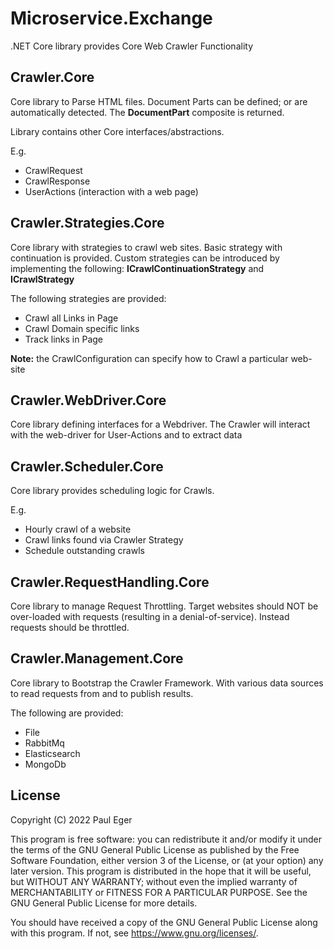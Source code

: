 # Microservice.Exchange 

.NET Core library provides Core Web Crawler Functionality


## Crawler.Core

Core library to Parse HTML files. Document Parts can be defined; or are automatically detected. The **DocumentPart** composite is returned.

Library contains other Core interfaces/abstractions. 

E.g. 
- CrawlRequest
- CrawlResponse
- UserActions (interaction with a web page)


## Crawler.Strategies.Core

Core library with strategies to crawl web sites. Basic strategy with continuation is provided. Custom strategies can be introduced by implementing the following:
**ICrawlContinuationStrategy** and **ICrawlStrategy**

The following strategies are provided:
- Crawl all Links in Page
- Crawl Domain specific links
- Track links in Page


**Note:** the CrawlConfiguration can specify how to Crawl a particular web-site

## Crawler.WebDriver.Core

Core library defining interfaces for a Webdriver. The Crawler will interact with the web-driver for User-Actions and to extract data

## Crawler.Scheduler.Core

Core library provides scheduling logic for Crawls. 

E.g. 
- Hourly crawl of a website
- Crawl links found via Crawler Strategy
- Schedule outstanding crawls

## Crawler.RequestHandling.Core

Core library to manage Request Throttling. Target websites should NOT be over-loaded with requests (resulting in a denial-of-service). Instead requests should be throttled.

## Crawler.Management.Core

Core library to Bootstrap the Crawler Framework. With various data sources to read requests from and to publish results.

The following are provided:
- File
- RabbitMq
- Elasticsearch
- MongoDb


## License

Copyright (C) 2022  Paul Eger

This program is free software: you can redistribute it and/or modify
it under the terms of the GNU General Public License as published by
the Free Software Foundation, either version 3 of the License, or
(at your option) any later version.
This program is distributed in the hope that it will be useful,
but WITHOUT ANY WARRANTY; without even the implied warranty of
MERCHANTABILITY or FITNESS FOR A PARTICULAR PURPOSE.  See the
GNU General Public License for more details.

You should have received a copy of the GNU General Public License
along with this program.  If not, see <https://www.gnu.org/licenses/>.
